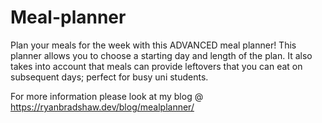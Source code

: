 # Meal-planner

Plan your meals for the week with this ADVANCED meal planner! This planner allows you to choose a starting day and length of the plan. 
It also takes into account that meals can provide leftovers that you can eat on subsequent days; perfect for busy uni students.

For more information please look at my blog @ https://ryanbradshaw.dev/blog/mealplanner/
